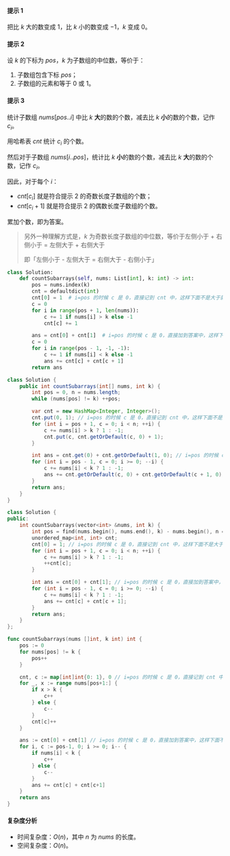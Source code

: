 #### 提示 1

把比 $k$ 大的数变成 $1$，比 $k$ 小的数变成 $-1$，$k$ 变成 $0$。

#### 提示 2

设 $k$ 的下标为 $\textit{pos}$，$k$ 为子数组的中位数，等价于：

1. 子数组包含下标 $\textit{pos}$；
2. 子数组的元素和等于 $0$ 或 $1$。

#### 提示 3

统计子数组 $\textit{nums}[\textit{pos}..i]$ 中比 $k$ **大**的数的个数，减去比 $k$ **小**的数的个数，记作 $c_i$。

用哈希表 $\textit{cnt}$ 统计 $c_i$ 的个数。

然后对于子数组 $\textit{nums}[i..\textit{pos}]$，统计比 $k$ **小**的数的个数，减去比 $k$ **大**的数的个数，记作 $c_i$。

因此，对于每个 $i$：

- $\textit{cnt}[c_i]$ 就是符合提示 2 的奇数长度子数组的个数；
- $\textit{cnt}[c_i+1]$ 就是符合提示 2 的偶数长度子数组的个数。

累加个数，即为答案。

> 另外一种理解方式是，$k$ 为奇数长度子数组的中位数，等价于左侧小于 + 右侧小于 = 左侧大于 + 右侧大于
>
> 即「左侧小于 - 左侧大于 = 右侧大于 - 右侧小于」

```py [sol1-Python3]
class Solution:
    def countSubarrays(self, nums: List[int], k: int) -> int:
        pos = nums.index(k)
        cnt = defaultdict(int)
        cnt[0] = 1  # i=pos 的时候 c 是 0，直接记到 cnt 中，这样下面不是大于就是小于
        c = 0
        for i in range(pos + 1, len(nums)):
            c += 1 if nums[i] > k else -1
            cnt[c] += 1

        ans = cnt[0] + cnt[1]  # i=pos 的时候 c 是 0，直接加到答案中，这样下面不是大于就是小于
        c = 0
        for i in range(pos - 1, -1, -1):
            c += 1 if nums[i] < k else -1
            ans += cnt[c] + cnt[c + 1]
        return ans
```

```java [sol1-Java]
class Solution {
    public int countSubarrays(int[] nums, int k) {
        int pos = 0, n = nums.length;
        while (nums[pos] != k) ++pos;

        var cnt = new HashMap<Integer, Integer>();
        cnt.put(0, 1); // i=pos 的时候 c 是 0，直接记到 cnt 中，这样下面不是大于就是小于
        for (int i = pos + 1, c = 0; i < n; ++i) {
            c += nums[i] > k ? 1 : -1;
            cnt.put(c, cnt.getOrDefault(c, 0) + 1);
        }

        int ans = cnt.get(0) + cnt.getOrDefault(1, 0); // i=pos 的时候 c 是 0，直接加到答案中，这样下面不是大于就是小于
        for (int i = pos - 1, c = 0; i >= 0; --i) {
            c += nums[i] < k ? 1 : -1;
            ans += cnt.getOrDefault(c, 0) + cnt.getOrDefault(c + 1, 0);
        }
        return ans;
    }
}
```

```cpp [sol1-C++]
class Solution {
public:
    int countSubarrays(vector<int> &nums, int k) {
        int pos = find(nums.begin(), nums.end(), k) - nums.begin(), n = nums.size();
        unordered_map<int, int> cnt;
        cnt[0] = 1; // i=pos 的时候 c 是 0，直接记到 cnt 中，这样下面不是大于就是小于
        for (int i = pos + 1, c = 0; i < n; ++i) {
            c += nums[i] > k ? 1 : -1;
            ++cnt[c];
        }

        int ans = cnt[0] + cnt[1]; // i=pos 的时候 c 是 0，直接加到答案中，这样下面不是大于就是小于
        for (int i = pos - 1, c = 0; i >= 0; --i) {
            c += nums[i] < k ? 1 : -1;
            ans += cnt[c] + cnt[c + 1];
        }
        return ans;
    }
};
```

```go [sol1-Go]
func countSubarrays(nums []int, k int) int {
	pos := 0
	for nums[pos] != k {
		pos++
	}

	cnt, c := map[int]int{0: 1}, 0 // i=pos 的时候 c 是 0，直接记到 cnt 中，这样下面不是大于就是小于
	for _, x := range nums[pos+1:] {
		if x > k {
			c++
		} else {
			c--
		}
		cnt[c]++
	}

	ans := cnt[0] + cnt[1] // i=pos 的时候 c 是 0，直接加到答案中，这样下面不是大于就是小于
	for i, c := pos-1, 0; i >= 0; i-- {
		if nums[i] < k {
			c++
		} else {
			c--
		}
		ans += cnt[c] + cnt[c+1]
	}
	return ans
}
```

#### 复杂度分析

- 时间复杂度：$O(n)$，其中 $n$ 为 $\textit{nums}$ 的长度。
- 空间复杂度：$O(n)$。
